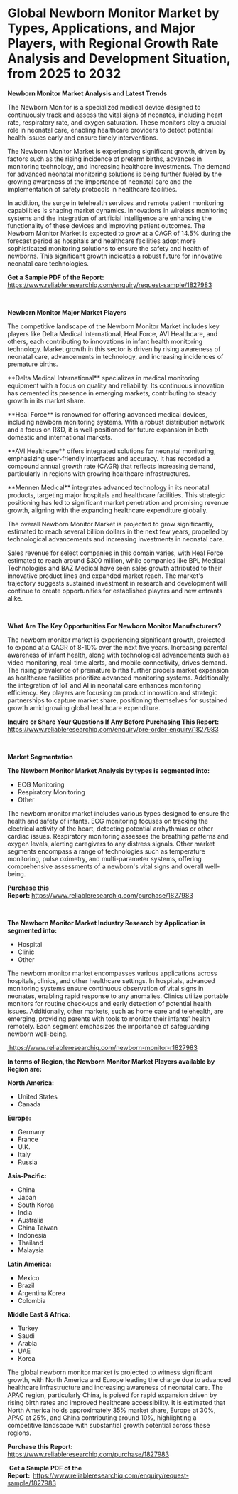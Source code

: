 <p><h1>Global Newborn Monitor Market by Types, Applications, and Major Players, with Regional Growth Rate Analysis and Development Situation, from 2025 to 2032</h1></p><p><strong>Newborn Monitor Market Analysis and Latest Trends</strong></p>
<p><p>The Newborn Monitor is a specialized medical device designed to continuously track and assess the vital signs of neonates, including heart rate, respiratory rate, and oxygen saturation. These monitors play a crucial role in neonatal care, enabling healthcare providers to detect potential health issues early and ensure timely interventions.</p><p>The Newborn Monitor Market is experiencing significant growth, driven by factors such as the rising incidence of preterm births, advances in monitoring technology, and increasing healthcare investments. The demand for advanced neonatal monitoring solutions is being further fueled by the growing awareness of the importance of neonatal care and the implementation of safety protocols in healthcare facilities.</p><p>In addition, the surge in telehealth services and remote patient monitoring capabilities is shaping market dynamics. Innovations in wireless monitoring systems and the integration of artificial intelligence are enhancing the functionality of these devices and improving patient outcomes. The Newborn Monitor Market is expected to grow at a CAGR of 14.5% during the forecast period as hospitals and healthcare facilities adopt more sophisticated monitoring solutions to ensure the safety and health of newborns. This significant growth indicates a robust future for innovative neonatal care technologies.</p></p>
<p><strong>Get a Sample PDF of the Report:&nbsp;</strong> <a href="https://www.reliableresearchiq.com/enquiry/request-sample/1827983?utm_campaign=2288&utm_medium=2&utm_source=Github&utm_content=ia&utm_term=13042025&utm_id=newborn-monitor">https://www.reliableresearchiq.com/enquiry/request-sample/1827983</a></p>
<p>&nbsp;</p>
<p><strong>Newborn Monitor Major Market Players</strong></p>
<p><p>The competitive landscape of the Newborn Monitor Market includes key players like Delta Medical International, Heal Force, AVI Healthcare, and others, each contributing to innovations in infant health monitoring technology. Market growth in this sector is driven by rising awareness of neonatal care, advancements in technology, and increasing incidences of premature births.</p><p>**Delta Medical International** specializes in medical monitoring equipment with a focus on quality and reliability. Its continuous innovation has cemented its presence in emerging markets, contributing to steady growth in its market share.</p><p>**Heal Force** is renowned for offering advanced medical devices, including newborn monitoring systems. With a robust distribution network and a focus on R&D, it is well-positioned for future expansion in both domestic and international markets.</p><p>**AVI Healthcare** offers integrated solutions for neonatal monitoring, emphasizing user-friendly interfaces and accuracy. It has recorded a compound annual growth rate (CAGR) that reflects increasing demand, particularly in regions with growing healthcare infrastructures.</p><p>**Mennen Medical** integrates advanced technology in its neonatal products, targeting major hospitals and healthcare facilities. This strategic positioning has led to significant market penetration and promising revenue growth, aligning with the expanding healthcare expenditure globally.</p><p>The overall Newborn Monitor Market is projected to grow significantly, estimated to reach several billion dollars in the next few years, propelled by technological advancements and increasing investments in neonatal care.</p><p>Sales revenue for select companies in this domain varies, with Heal Force estimated to reach around $300 million, while companies like BPL Medical Technologies and BAZ Medical have seen sales growth attributed to their innovative product lines and expanded market reach. The market's trajectory suggests sustained investment in research and development will continue to create opportunities for established players and new entrants alike.</p></p>
<p>&nbsp;</p>
<p><strong>What Are The Key Opportunities For Newborn Monitor Manufacturers?</strong></p>
<p><p>The newborn monitor market is experiencing significant growth, projected to expand at a CAGR of 8-10% over the next five years. Increasing parental awareness of infant health, along with technological advancements such as video monitoring, real-time alerts, and mobile connectivity, drives demand. The rising prevalence of premature births further propels market expansion as healthcare facilities prioritize advanced monitoring systems. Additionally, the integration of IoT and AI in neonatal care enhances monitoring efficiency. Key players are focusing on product innovation and strategic partnerships to capture market share, positioning themselves for sustained growth amid growing global healthcare expenditure.</p></p>
<p><strong>Inquire or Share Your Questions If Any Before Purchasing This Report:</strong> <a href="https://www.reliableresearchiq.com/enquiry/pre-order-enquiry/1827983?utm_campaign=2288&utm_medium=2&utm_source=Github&utm_content=ia&utm_term=13042025&utm_id=newborn-monitor">https://www.reliableresearchiq.com/enquiry/pre-order-enquiry/1827983</a></p>
<p>&nbsp;</p>
<p><strong>Market Segmentation</strong></p>
<p><strong>The Newborn Monitor Market Analysis by types is segmented into:</strong></p>
<p><ul><li>ECG Monitoring</li><li>Respiratory Monitoring</li><li>Other</li></ul></p>
<p><p>The newborn monitor market includes various types designed to ensure the health and safety of infants. ECG monitoring focuses on tracking the electrical activity of the heart, detecting potential arrhythmias or other cardiac issues. Respiratory monitoring assesses the breathing patterns and oxygen levels, alerting caregivers to any distress signals. Other market segments encompass a range of technologies such as temperature monitoring, pulse oximetry, and multi-parameter systems, offering comprehensive assessments of a newborn's vital signs and overall well-being.</p></p>
<p><strong>Purchase this Report:&nbsp;</strong><a href="https://www.reliableresearchiq.com/purchase/1827983?utm_campaign=2288&utm_medium=2&utm_source=Github&utm_content=ia&utm_term=13042025&utm_id=newborn-monitor">https://www.reliableresearchiq.com/purchase/1827983</a></p>
<p>&nbsp;</p>
<p><strong>The Newborn Monitor Market Industry Research by Application is segmented into:</strong></p>
<p><ul><li>Hospital</li><li>Clinic</li><li>Other</li></ul></p>
<p><p>The newborn monitor market encompasses various applications across hospitals, clinics, and other healthcare settings. In hospitals, advanced monitoring systems ensure continuous observation of vital signs in neonates, enabling rapid response to any anomalies. Clinics utilize portable monitors for routine check-ups and early detection of potential health issues. Additionally, other markets, such as home care and telehealth, are emerging, providing parents with tools to monitor their infants' health remotely. Each segment emphasizes the importance of safeguarding newborn well-being.</p></p>
<p><a href="https://www.reliableresearchiq.com/newborn-monitor-r1827983?utm_campaign=2288&utm_medium=2&utm_source=Github&utm_content=ia&utm_term=13042025&utm_id=newborn-monitor">&nbsp;https://www.reliableresearchiq.com/newborn-monitor-r1827983</a></p>
<p><strong>In terms of Region, the Newborn Monitor Market Players available by Region are:</strong></p>
<p>
    <p> <strong> North America: </strong>
        <ul>
            <li>United States</li>
            <li>Canada</li>
        </ul>
        </p> 
    <p> <strong> Europe: </strong>
        <ul>
            <li>Germany</li>
            <li>France</li>
            <li>U.K.</li>
            <li>Italy</li>
            <li>Russia</li>
        </ul>
        </p> 
    <p> <strong> Asia-Pacific: </strong>
        <ul>
            <li>China</li>
            <li>Japan</li>
            <li>South Korea</li>
            <li>India</li>
            <li>Australia</li>
            <li>China Taiwan</li>
            <li>Indonesia</li>
            <li>Thailand</li>
            <li>Malaysia</li>
        </ul>
        </p> 
    <p> <strong> Latin America: </strong>
        <ul>
            <li>Mexico</li>
            <li>Brazil</li>
            <li>Argentina Korea</li>
            <li>Colombia</li>
        </ul>
        </p> 
    <p> <strong> Middle East & Africa: </strong>
        <ul>
            <li>Turkey</li>
            <li>Saudi</li>
            <li>Arabia</li>
            <li>UAE</li>
            <li>Korea</li>
        </ul>
    </p>
    </p>
<p><p>The global newborn monitor market is projected to witness significant growth, with North America and Europe leading the charge due to advanced healthcare infrastructure and increasing awareness of neonatal care. The APAC region, particularly China, is poised for rapid expansion driven by rising birth rates and improved healthcare accessibility. It is estimated that North America holds approximately 35% market share, Europe at 30%, APAC at 25%, and China contributing around 10%, highlighting a competitive landscape with substantial growth potential across these regions.</p></p>
<p><strong>Purchase this Report: </strong><a href="https://www.reliableresearchiq.com/purchase/1827983?utm_campaign=2288&utm_medium=2&utm_source=Github&utm_content=ia&utm_term=13042025&utm_id=newborn-monitor">https://www.reliableresearchiq.com/purchase/1827983</a></p>
<p>&nbsp;<strong>Get a Sample PDF of the Report:&nbsp;&nbsp;</strong><a href="https://www.reliableresearchiq.com/enquiry/request-sample/1827983?utm_campaign=2288&utm_medium=2&utm_source=Github&utm_content=ia&utm_term=13042025&utm_id=newborn-monitor">https://www.reliableresearchiq.com/enquiry/request-sample/1827983</a></p>
<p><strong></strong></p>
<p><p></p><p></p><p></p></p>